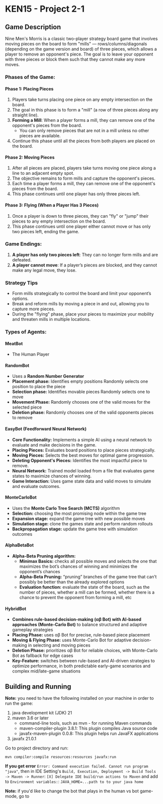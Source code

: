 # KEN15 - Project 2-1

## Game Description
Nine Men's Morris is a classic two-player strategy board game that involves moving pieces on the board to form
"mills" — rows/columns/diagonals (depending on the game version and board) of three pieces, which allows a
player to remove an opponent's piece. The goal is to leave your opponent with three pieces or
block them such that they cannot make any more moves.

### Phases of the Game:
#### Phase 1: Placing Pieces
1. Players take turns placing one piece on any empty intersection on the board.
2. The goal in this phase is to form a "mill" (a row of three pieces along any straight line).
3. **Forming a Mill**: When a player forms a mill, they can remove one of the opponent's pieces from the board.
    - You can only remove pieces that are not in a mill unless no other pieces are available.
4. Continue this phase until all the pieces from both players are placed on the board.

#### Phase 2: Moving Pieces
1. After all pieces are placed, players take turns moving one piece along a line to an adjacent empty spot.
2. The objective remains to form mills and capture the opponent's pieces.
3. Each time a player forms a mill, they can remove one of the opponent's pieces from the board.
4. This phase continues until one player has only three pieces left.

#### Phase 3: Flying (When a Player Has 3 Pieces)
1. Once a player is down to three pieces, they can "fly" or "jump" their pieces to any empty intersection on the board.
2. This phase continues until one player either cannot move or has only two pieces left, ending the game.

### Game Endings:
1. **A player has only two pieces left**: They can no longer form mills and are defeated.
2. **A player cannot move**: If a player’s pieces are blocked, and they cannot make any legal move, they lose.

### Strategy Tips
- Form mills strategically to control the board and limit your opponent’s options.
- Break and reform mills by moving a piece in and out, allowing you to capture more pieces.
- During the "flying" phase, place your pieces to maximize your mobility and threaten mills in multiple locations.


### Types of Agents:
#### MeatBot
- The Human Player

#### RandomBot
- Uses a **Random Number Generator**
- **Placement phase:** Identifies empty positions Randomly selects one position to place the piece 
- **Selection phase:** Identifies movable pieces Randomly selects one to move 
- **Movement Phase:** Randomly chooses one of the valid moves for the selected piece 
- **Deletion phase:** Randomly chooses one of the valid opponents pieces to remove

#### EasyBot (Feedforward Neural Network)
- **Core Functionality:** Implements a simple AI using a neural network to evaluate and make decisions in the game. 
- **Placing Pieces:** Evaluates board positions to place pieces strategically. 
- **Moving Pieces:** Selects the best moves for optimal game progression. 
- **Deleting Opponent's Pieces:** Identifies the most impactful piece to remove. 
- **Neural Network:** Trained model loaded from a file that evaluates game states to maximize chances of winning.
- **Game Interaction:** Uses game state data and valid moves to simulate and evaluate outcomes.

#### MonteCarloBot
- Uses the **Monte Carlo Tree Search (MCTS)** algorithm
- **Selection:** choosing the most promising node within the game tree 
- **Expansion stage:** expand the game tree with new possible moves
- **Simulation stage:** clone the games state and perform random rollouts 
- **Backpropagation stage:** update the game tree with simulation outcomes


#### AlphaBetaBot
- **Alpha-Beta Pruning algorithm:**
   - **Minimax Basics:** checks all possible moves and selects the one that maximizes the bot’s chances of winning and minimizes the opponent’s chances
   - **Alpha-Beta Pruning:** “pruning” branches of the game tree that can’t possibly be better than the already explored options
   - **Evaluation function:** evaluate the state of the board, such as the number of pieces, whether a mill can be formed, whether there is a chance to   prevent the opponent from forming a mill, etc

#### HybridBot
- **Combines rule-based decision-making (αβ Bot) with AI-based approaches (Monte-Carlo Bot)** to balance structured and adaptive gameplay strategies
- **Placing Phase:** uses αβ Bot for precise, rule-based piece placement
- **Moving & Flying Phase:** uses Monte-Carlo Bot for adaptive decision-making in selecting and moving pieces
- **Deletion Phase:** prioritizes αβ Bot for reliable choices, with Monte-Carlo Bot as fallback for edge cases
- **Key-Feature:** switches between rule-based and AI-driven strategies to optimize performance, in both predictable early-game scenarios and complex mid/late-game situations



## Building and Running
**Note:** you need to have the following installed on your machine in order to run the game:
1. java development kit (JDK) 21
2. maven 3.6 or later
    * command-line tools, such as mvn - for running Maven commands
    * maven-compiler-plugin 3.8.1: This plugin compiles Java source code
    * javafx-maven-plugin 0.0.8: This plugin helps run JavaFX applications
3. javafx 21.0.1

Go to project directory and run:
```shell
mvn compiler:compile resources:resources javafx:run
```

**If you get error** `Error: Command execution failed. Cannot run program "java"`, then in IDE Setting's
`Build, Execution, Deployment -> Build Tools -> Maven -> Runner`:
`[X] Delegate IDE build/run actions to Maven` and add to `Environment variables:`: `JAVA_HOME=...path to to your java home`

**Note:** if you'd like to change the bot that plays in the human vs bot game-mode, go to 